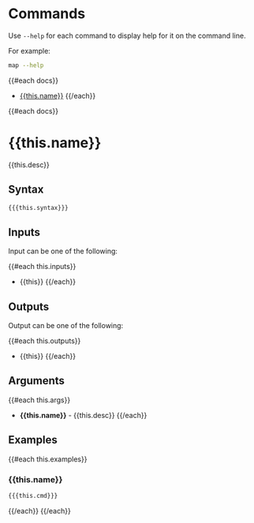# Commands

Use `--help` for each command to display help for it on the command line.

For example:

```bash
map --help
```

{{#each docs}}
- [{{this.name}}](#{{this.name}})
{{/each}}

{{#each docs}}
# {{this.name}}

{{this.desc}}

## Syntax

```bash
{{{this.syntax}}}
```

## Inputs

Input can be one of the following:

{{#each this.inputs}}
- {{this}}
{{/each}}

## Outputs

Output can be one of the following:

{{#each this.outputs}}
- {{this}}
{{/each}}

## Arguments

{{#each this.args}}
- **{{this.name}}** - {{this.desc}}
{{/each}}

## Examples

{{#each this.examples}}
### {{this.name}}

```bash
{{{this.cmd}}}
```
{{/each}}
{{/each}}